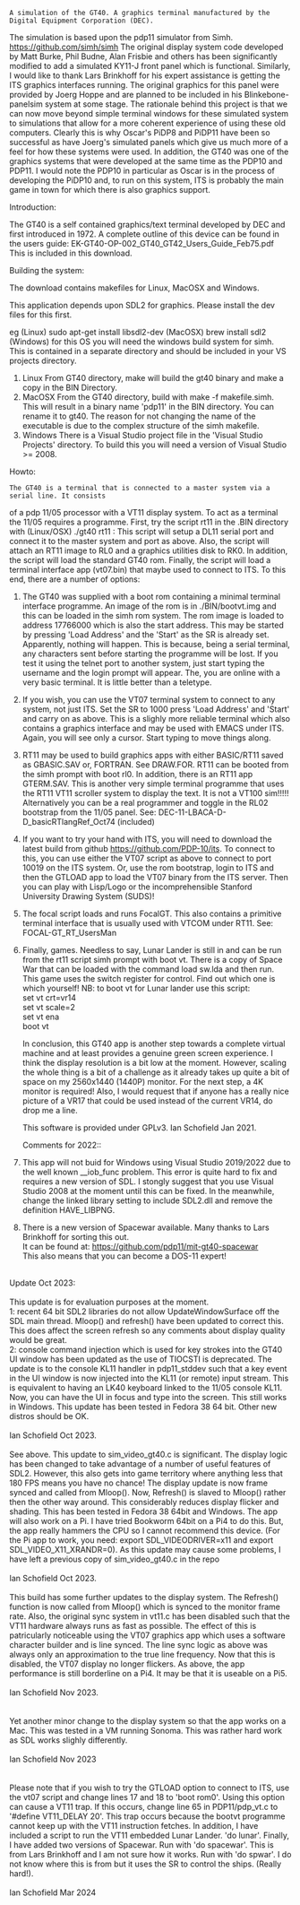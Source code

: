 	A simulation of the GT40. A graphics terminal manufactured by the Digital Equipment Corporation (DEC).
The simulation is based upon the pdp11 simulator from Simh. https://github.com/simh/simh
The original display system code developed by Matt Burke, Phil Budne, Alan Frisbie and others
has been significantly modified to add a simulated KY11-J front panel which is functional.
Similarly, I would like to thank Lars Brinkhoff for his expert assistance is getting the ITS
graphics interfaces running.
The original graphics for this panel were provided by Joerg Hoppe and are planned to be included
in his Blinkebone-panelsim system at some stage. The rationale behind this project is that
we can now move beyond simple terminal windows for these simulated system to simulations that
allow for a more coherent experience of using these old computers. Clearly this is why Oscar's
PiDP8 and PiDP11 have been so successful as have Joerg's simulated panels which give us much
more of a feel for how these systems were used. In addition, the GT40 was one of the graphics
systems that were developed at the same time as the PDP10 and PDP11. I would note the PDP10 in
particular as Oscar is in the process of developing the PiDP10 and, to run on this system, ITS
is probably the main game in town for which there is also graphics support.

Introduction:

 The GT40 is a self contained graphics/text terminal developed by DEC and first introduced
in 1972. A complete outline of this device can be found in the users guide:
EK-GT40-OP-002_GT40_GT42_Users_Guide_Feb75.pdf This is included in this download.

Building the system:

The download contains makefiles for Linux, MacOSX and Windows.

This application depends upon SDL2 for graphics. Please install the dev files
for this first.

eg (Linux) sudo apt-get install libsdl2-dev
   (MacOSX) brew install sdl2
   (Windows) for this OS you will need the windows build system for simh. This is contained
   in a separate directory and should be included in your VS projects directory. 

1.	Linux
	From GT40 directory, make will build the gt40 binary and make a copy
	in the BIN Directory.
2.	MacOSX
	From the GT40 directory, build with make -f makefile.simh. This will result in a binary
	name 'pdp11' in the BIN directory. You can rename it to gt40. The reason for not changing
	the name of the executable is due to the complex structure of the simh makefile.
3.	Windows
	There is a Visual Studio project file in the 'Visual Studio Projects' directory. To build
	this you will need a version of Visual Studio >= 2008.


Howto:

	The GT40 is a terminal that is connected to a master system via a serial line. It consists
of a pdp 11/05 processor with a VT11 display system. To act as a terminal the 11/05 requires a
programme. First, try the script rt11 in the .BIN directory with
(Linux/OSX) ./gt40 rt11 <your master system name>:<port number>
This script will setup a DL11 serial port and connect it to the master system and port as above.
Also, the script will attach an RT11 image to RL0 and a graphics utilities disk to RK0.
In addition, the script will load the standard GT40 rom.
Finally, the script will load a terminal interface app (vt07.bin) that maybe used to connect to ITS.
To this end, there are a number of options:

1. 	The GT40 was supplied with a boot rom containing a minimal terminal interface programme.
	An image of the rom is in ./BIN/bootvt.img and this can be loaded in the simh rom system.
	The rom image is loaded to address 17766000 which is also the start address.
	This may be started by pressing 'Load Address' and the 'Start' as the SR is already set.
	Apparently, nothing will happen. This is because, being a serial terminal, any characters
	sent before starting the programme will be lost.
	If you test it using the telnet port to another system, just start typing the username
	and the login prompt will appear. The, you are online with a very basic terminal. It is
	little better than a teletype.

2.	If you wish, you can use the VT07 terminal system to connect to any system, not just ITS.
	Set the SR to 1000 press 'Load Address' and 'Start' and carry on as above. This is a slighly more
	reliable terminal which also contains a graphics interface and may be used with EMACS under ITS.
	Again, you will see only a cursor. Start typing to move things along.

3.	RT11 may be used to build graphics apps with either BASIC/RT11 saved as 
	GBASIC.SAV or, FORTRAN. See DRAW.FOR. RT11 can be booted from the simh prompt with boot rl0.
	In addition, there is an RT11 app GTERM.SAV. This is another very simple terminal programme
	that uses the RT11 VT11 scroller system to display the text. It is not a VT100 sim!!!!!
	Alternatively you can be a real programmer and toggle in the RL02 bootstrap from the 11/05
	panel.
	See: DEC-11-LBACA-D-D_basicRTlangRef_Oct74 (included)

4.	If you want to try your hand with ITS, you will need to download the latest build from github
	https://github.com/PDP-10/its. To connect to this, you can use either the VT07 script as above
	to connect to port 10019 on the ITS system. Or, use the rom bootstrap, login to ITS and then the
	GTLOAD app to load the VT07 binary from the ITS server. Then you can play with Lisp/Logo
	or the incomprehensible Stanford University Drawing System (SUDS)!
	
5.	The focal script loads and runs FocalGT. This also contains a primitive terminal
	interface that is usually used with VTCOM under RT11.
	See: FOCAL-GT_RT_UsersMan

6.	Finally, games. Needless to say, Lunar Lander is still in and can be run from the rt11 script
	simh prompt with boot vt. There is a copy of Space War that can be loaded with the command
	load sw.lda and then run. This game uses the switch register for control. Find out which
	one is which yourself!
	NB: to boot vt for Lunar lander use this script:<br>
	set vt crt=vr14<br>
	set vt scale=2<br>
	set vt ena<br>
	boot vt<br>

	In conclusion, this GT40 app is another step towards a complete virtual machine and at least
	provides a genuine green screen experience. I think the display resolution is a bit low at
	the moment. However, scaling the whole thing is a bit of a challenge as it already takes up
	quite a bit of space on my 2560x1440 (1440P) monitor. For the next step, a 4K monitor is
	required!
	Also, I would request that if anyone has a really nice picture of a VR17 that could be used
	instead of the current VR14, do drop me a line.

	This software is provided under GPLv3.
	Ian Schofield Jan 2021.

	Comments for 2022::
	
1.	This app will not buid for Windows using Visual Studio 2019/2022 due to the well known __iob_func problem.
	This error is quite hard to fix and requires a new version of SDL. I stongly suggest that you use Visual
	Studio 2008 at the moment until this can be fixed. In the meanwhile, change the linked library setting to
	include SDL2.dll and remove the definition HAVE_LIBPNG.<br>
	
2.	There is a new version of Spacewar available. Many thanks to Lars Brinkhoff for sorting this out.<br>
	It can be found at: https://github.com/pdp11/mit-gt40-spacewar<br>
	This also means that you can become a DOS-11 expert!
<br>
	Update Oct 2023:<br>
 <br>
 	This update is for evaluation purposes at the moment.<br> 1: recent 64 bit SDL2 libraries do not allow
	UpdateWindowSurface off the SDL main thread. Mloop() and refresh() have been updated to correct this.
	This does affect the screen refresh so any comments about display quality would be great.<br>
	2: console command injection which is used for key strokes into the GT40 UI window has been updated
	as the use of TIOCSTI is deprecated. The update is to the console KL11 handler in pdp11_stddev such that
	a key event in the UI window is now injected into the KL11 (or remote) input stream. This is equivalent
	to having an LK40 keyboard linked to the 11/05 console KL11. Now, you can have the UI in focus and type
	into the screen. This still works in Windows. This update has been tested in Fedora 38 64 bit.
	Other new distros should be OK.
<br>
<br>
	Ian Schofield Oct 2023.
<br>
<br>
 	See above. This update to sim_video_gt40.c is significant. The display logic has been changed to take
	advantage of a number of useful features of SDL2. However, this also gets into game territory where
	anything less that 180 FPS means you have no chance! The display update is now frame synced and called
	from Mloop(). Now, Refresh() is slaved to Mloop() rather then the other way around. This considerably
	reduces display flicker and shading. This has been tested in Fedora 38 64bit and Windows. The app
	will also work on a Pi. I have tried Bookworm 64bit on a Pi4 to do this. But, the app really hammers the CPU
	so I cannot recommend this device.
	(For the Pi app to work, you need: export SDL_VIDEODRIVER=x11 and export SDL_VIDEO_X11_XRANDR=0).
	As this update may cause some problems, I have left a previous copy of sim_video_gt40.c in the repo
<br>
<br>
	Ian Schofield Oct 2023.
<br>
<br>
   	This build has some further updates to the display system. The Refresh() function is now called from Mloop()
  	which is synced to the monitor frame rate. Also, the original sync system in vt11.c has been disabled such
  	that the VT11 hardware always runs as fast as possible. The effect of this is patricularly noticeable
  	using the VT07 graphics app which uses a software character builder and is line synced. The line sync
  	logic as above was always only an approximation to the true line frequency. Now that this is disabled,
  	the VT07 display no longer flickers.
  	As above, the app performance is still borderline on a Pi4. It may be that it is useable on a Pi5.
<br>
<br>
	Ian Schofield Nov 2023.<br>
 <br>
 <br>
 	Yet another minor change to the display system so that the app works on a Mac. This was tested in a VM
	running Sonoma. This was rather hard work as SDL works slighly differently.
<br>
<br>
	Ian Schofield Nov 2023<br>
 <br>
 <br>
 	Please note that if you wish to try the GTLOAD option to connect to ITS, use the vt07 script
	and change lines 17 and 18 to 'boot rom0'. Using this option can cause a VT11 trap. If this
	occurs, change line 65 in PDP11/pdp_vt.c to '#define VT11_DELAY 20'. This trap  occurs because
	the bootvt programme cannot keep up with the VT11 instruction fetches.
	In addition, I have included a script to run the VT11 embedded Lunar Lander. 'do lunar'.
	Finally, I have added two versions of Spacewar.
	Run with 'do spacewar'. This is from Lars Brinkhoff and I am not sure how it works.
	Run with 'do spwar'. I do not know where this is from but it uses the SR to control the ships. (Really hard!).
<br>
<br>
	Ian Schofield Mar 2024<br>
 
 


